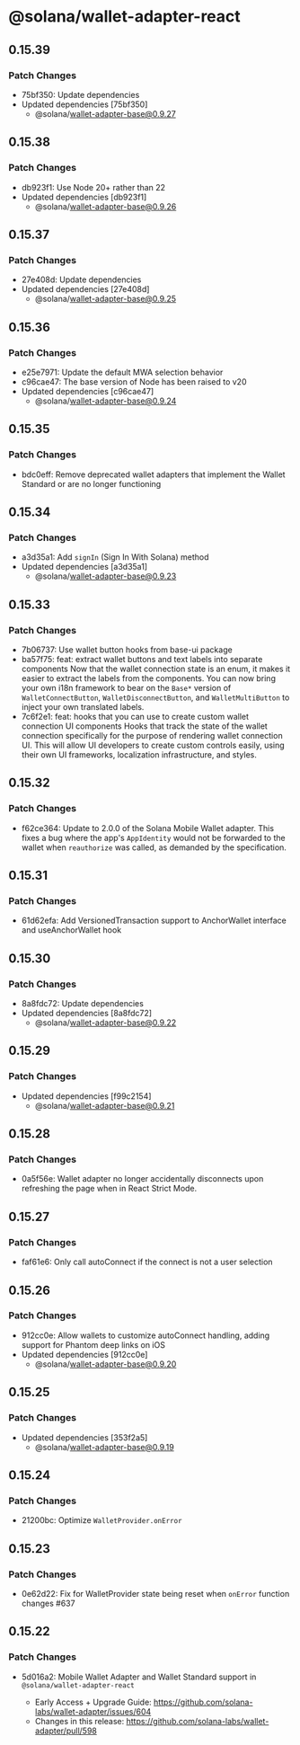 # @solana/wallet-adapter-react

## 0.15.39

### Patch Changes

- 75bf350: Update dependencies
- Updated dependencies [75bf350]
    - @solana/wallet-adapter-base@0.9.27

## 0.15.38

### Patch Changes

- db923f1: Use Node 20+ rather than 22
- Updated dependencies [db923f1]
    - @solana/wallet-adapter-base@0.9.26

## 0.15.37

### Patch Changes

- 27e408d: Update dependencies
- Updated dependencies [27e408d]
    - @solana/wallet-adapter-base@0.9.25

## 0.15.36

### Patch Changes

- e25e7971: Update the default MWA selection behavior
- c96cae47: The base version of Node has been raised to v20
- Updated dependencies [c96cae47]
    - @solana/wallet-adapter-base@0.9.24

## 0.15.35

### Patch Changes

- bdc0eff: Remove deprecated wallet adapters that implement the Wallet Standard or are no longer functioning

## 0.15.34

### Patch Changes

- a3d35a1: Add `signIn` (Sign In With Solana) method
- Updated dependencies [a3d35a1]
    - @solana/wallet-adapter-base@0.9.23

## 0.15.33

### Patch Changes

- 7b06737: Use wallet button hooks from base-ui package
- ba57f75: feat: extract wallet buttons and text labels into separate components
  Now that the wallet connection state is an enum, it makes it easier to extract the labels from the components. You can now bring your own i18n framework to bear on the `Base*` version of `WalletConnectButton`, `WalletDisconnectButton`, and `WalletMultiButton` to inject your own translated labels.
- 7c6f2e1: feat: hooks that you can use to create custom wallet connection UI components
  Hooks that track the state of the wallet connection specifically for the purpose of rendering wallet connection UI. This will allow UI developers to create custom controls easily, using their own UI frameworks, localization infrastructure, and styles.

## 0.15.32

### Patch Changes

- f62ce364: Update to 2.0.0 of the Solana Mobile Wallet adapter. This fixes a bug where the app's `AppIdentity` would not be forwarded to the wallet when `reauthorize` was called, as demanded by the specification.

## 0.15.31

### Patch Changes

- 61d62efa: Add VersionedTransaction support to AnchorWallet interface and useAnchorWallet hook

## 0.15.30

### Patch Changes

- 8a8fdc72: Update dependencies
- Updated dependencies [8a8fdc72]
    - @solana/wallet-adapter-base@0.9.22

## 0.15.29

### Patch Changes

- Updated dependencies [f99c2154]
    - @solana/wallet-adapter-base@0.9.21

## 0.15.28

### Patch Changes

- 0a5f56e: Wallet adapter no longer accidentally disconnects upon refreshing the page when in React Strict Mode.

## 0.15.27

### Patch Changes

- faf61e6: Only call autoConnect if the connect is not a user selection

## 0.15.26

### Patch Changes

- 912cc0e: Allow wallets to customize autoConnect handling, adding support for Phantom deep links on iOS
- Updated dependencies [912cc0e]
    - @solana/wallet-adapter-base@0.9.20

## 0.15.25

### Patch Changes

- Updated dependencies [353f2a5]
    - @solana/wallet-adapter-base@0.9.19

## 0.15.24

### Patch Changes

- 21200bc: Optimize `WalletProvider.onError`

## 0.15.23

### Patch Changes

- 0e62d22: Fix for WalletProvider state being reset when `onError` function changes #637

## 0.15.22

### Patch Changes

- 5d016a2: Mobile Wallet Adapter and Wallet Standard support in `@solana/wallet-adapter-react`

    - Early Access + Upgrade Guide: https://github.com/solana-labs/wallet-adapter/issues/604
    - Changes in this release: https://github.com/solana-labs/wallet-adapter/pull/598
